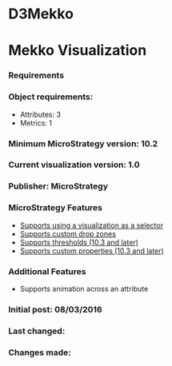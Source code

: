 # D3Mekko
# Mekko Visualization

<Mekko description>

### Requirements

### Object requirements: 
  - Attributes: 3
  - Metrics: 1

### Minimum MicroStrategy version: 10.2

### Current visualization version: 1.0

### Publisher: MicroStrategy 

### MicroStrategy Features 
  - [Supports using a visualization as a selector][VisAsSelector]
  - [Supports custom drop zones][CustomDropZones]
  - [Supports thresholds  (10.3 and later)][Thresholds]
  - [Supports custom properties  (10.3 and later)][CustomProperties]

### Additional Features 
  - Supports animation across an attribute
	
### Initial post: 08/03/2016
### Last changed:
### Changes made:


[VisAsSelector]: <https://lw.microstrategy.com/msdz/MSDL/_CurrentGARelease/docs/projects/VisSDK_All/default.htm#topics/HTML5/Using_Vis_As_Selector.htm>
[CustomDropZones]: <https://lw.microstrategy.com/msdz/MSDL/_CurrentGARelease/docs/projects/VisSDK_All/default.htm#topics/HTML5/Customizing_drop_zones.htm>
[Thresholds]: <https://lw.microstrategy.com/msdz/MSDL/_CurrentGARelease/docs/projects/VisSDK_All/default.htm#topics/HTML5/Enabling_and_applying_threshold.htm>
[CustomProperties]: <https://lw.microstrategy.com/msdz/MSDL/_CurrentGARelease/docs/projects/VisSDK_All/default.htm#topics/HTML5//Creating_and_using_custom_properties.htm>